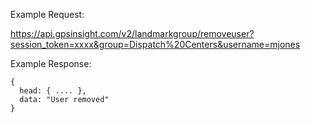 Example Request:

https://api.gpsinsight.com/v2/landmarkgroup/removeuser?session_token=xxxx&group=Dispatch%20Centers&username=mjones

Example Response:

    {
      head: { .... },
      data: "User removed"
    }
